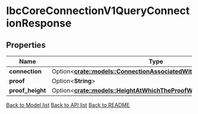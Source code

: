 # IbcCoreConnectionV1QueryConnectionResponse

## Properties

Name | Type | Description | Notes
------------ | ------------- | ------------- | -------------
**connection** | Option<[**crate::models::ConnectionAssociatedWithTheRequestIdentifier**](connection_associated_with_the_request_identifier.md)> |  | [optional]
**proof** | Option<**String**> |  | [optional]
**proof_height** | Option<[**crate::models::HeightAtWhichTheProofWasRetrieved**](height_at_which_the_proof_was_retrieved.md)> |  | [optional]

[Back to Model list](../README.md#documentation-for-models) [Back to API list](../README.md#documentation-for-api-endpoints) [Back to README](../README.md)


